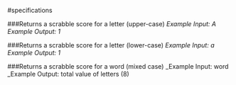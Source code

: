 #specifications

###Returns a scrabble score for a letter (upper-case)
_Example Input: A_
_Example Output: 1_

###Returns a scrabble score for a letter (lower-case)
_Example Input: a_
_Example Output: 1_


###Returns a scrabble score for a word (mixed case)
_Example Input: word
_Example Output: total value of letters (8)
